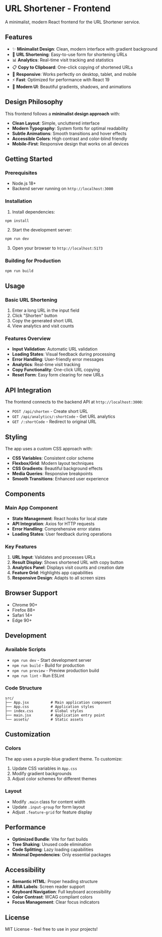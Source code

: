 # URL Shortener - Frontend

A minimalist, modern React frontend for the URL Shortener service.

## Features

- ✨ **Minimalist Design**: Clean, modern interface with gradient background
- 🔗 **URL Shortening**: Easy-to-use form for shortening URLs
- 📊 **Analytics**: Real-time visit tracking and statistics
- 📋 **Copy to Clipboard**: One-click copying of shortened URLs
- 📱 **Responsive**: Works perfectly on desktop, tablet, and mobile
- ⚡ **Fast**: Optimized for performance with React 19
- 🎨 **Modern UI**: Beautiful gradients, shadows, and animations

## Design Philosophy

This frontend follows a **minimalist design approach** with:

- **Clean Layout**: Simple, uncluttered interface
- **Modern Typography**: System fonts for optimal readability
- **Subtle Animations**: Smooth transitions and hover effects
- **Accessible Colors**: High contrast and color-blind friendly
- **Mobile-First**: Responsive design that works on all devices

## Getting Started

### Prerequisites

- Node.js 18+ 
- Backend server running on `http://localhost:3000`

### Installation

1. Install dependencies:
```bash
npm install
```

2. Start the development server:
```bash
npm run dev
```

3. Open your browser to `http://localhost:5173`

### Building for Production

```bash
npm run build
```

## Usage

### Basic URL Shortening

1. Enter a long URL in the input field
2. Click "Shorten" button
3. Copy the generated short URL
4. View analytics and visit counts

### Features Overview

- **Input Validation**: Automatic URL validation
- **Loading States**: Visual feedback during processing
- **Error Handling**: User-friendly error messages
- **Analytics**: Real-time visit tracking
- **Copy Functionality**: One-click URL copying
- **Reset Form**: Easy form clearing for new URLs

## API Integration

The frontend connects to the backend API at `http://localhost:3000`:

- `POST /api/shorten` - Create short URL
- `GET /api/analytics/:shortCode` - Get URL analytics
- `GET /:shortCode` - Redirect to original URL

## Styling

The app uses a custom CSS approach with:

- **CSS Variables**: Consistent color scheme
- **Flexbox/Grid**: Modern layout techniques
- **CSS Gradients**: Beautiful background effects
- **Media Queries**: Responsive breakpoints
- **Smooth Transitions**: Enhanced user experience

## Components

### Main App Component

- **State Management**: React hooks for local state
- **API Integration**: Axios for HTTP requests
- **Error Handling**: Comprehensive error states
- **Loading States**: User feedback during operations

### Key Features

1. **URL Input**: Validates and processes URLs
2. **Result Display**: Shows shortened URL with copy button
3. **Analytics Panel**: Displays visit counts and creation date
4. **Feature Grid**: Highlights app capabilities
5. **Responsive Design**: Adapts to all screen sizes

## Browser Support

- Chrome 90+
- Firefox 88+
- Safari 14+
- Edge 90+

## Development

### Available Scripts

- `npm run dev` - Start development server
- `npm run build` - Build for production
- `npm run preview` - Preview production build
- `npm run lint` - Run ESLint

### Code Structure

```
src/
├── App.jsx          # Main application component
├── App.css          # Application styles
├── index.css        # Global styles
├── main.jsx         # Application entry point
└── assets/          # Static assets
```

## Customization

### Colors

The app uses a purple-blue gradient theme. To customize:

1. Update CSS variables in `App.css`
2. Modify gradient backgrounds
3. Adjust color schemes for different themes

### Layout

- Modify `.main` class for content width
- Update `.input-group` for form layout
- Adjust `.feature-grid` for feature display

## Performance

- **Optimized Bundle**: Vite for fast builds
- **Tree Shaking**: Unused code elimination
- **Code Splitting**: Lazy loading capabilities
- **Minimal Dependencies**: Only essential packages

## Accessibility

- **Semantic HTML**: Proper heading structure
- **ARIA Labels**: Screen reader support
- **Keyboard Navigation**: Full keyboard accessibility
- **Color Contrast**: WCAG compliant colors
- **Focus Management**: Clear focus indicators

## License

MIT License - feel free to use in your projects!